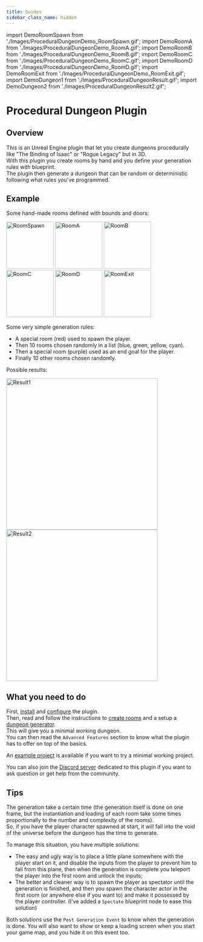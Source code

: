 ```yaml
---
title: Guides
sidebar_class_name: hidden
---
```


<!-- markdownlint-disable MD041 -->

import DemoRoomSpawn from './Images/ProceduralDungeonDemo_RoomSpawn.gif';
import DemoRoomA from './Images/ProceduralDungeonDemo_RoomA.gif';
import DemoRoomB from './Images/ProceduralDungeonDemo_RoomB.gif';
import DemoRoomC from './Images/ProceduralDungeonDemo_RoomC.gif';
import DemoRoomD from './Images/ProceduralDungeonDemo_RoomD.gif';
import DemoRoomExit from './Images/ProceduralDungeonDemo_RoomExit.gif';
import DemoDungeon1 from './Images/ProceduralDungeonResult.gif';
import DemoDungeon2 from './Images/ProceduralDungeonResult2.gif';

<!-- markdownlint-enable MD041 -->

# Procedural Dungeon Plugin

## Overview

This is an Unreal Engine plugin that let you create dungeons procedurally like "The Binding of Isaac" or "Rogue Legacy" but in 3D.\
With this plugin you create rooms by hand and you define your generation rules with blueprint.\
The plugin then generate a dungeon that can be random or deterministic following what rules you've programmed.

## Example

Some hand-made rooms defined with bounds and doors:

<img src={DemoRoomSpawn} alt="RoomSpawn" width="125"/>
<img src={DemoRoomA} alt="RoomA" width="125"/>
<img src={DemoRoomB} alt="RoomB" width="125"/>
<img src={DemoRoomC} alt="RoomC" width="125"/>
<img src={DemoRoomD} alt="RoomD" width="125"/>
<img src={DemoRoomExit} alt="RoomExit" width="125"/>

Some very simple generation rules:

- A special room (red) used to spawn the player.
- Then 10 rooms chosen randomly in a list (blue, green, yellow, cyan).
- Then a special room (purple) used as an end goal for the player.
- Finally 10 other rooms chosen randomly.

Possible results:

<img src={DemoDungeon1} alt="Result1" width="400"/>
<img src={DemoDungeon2} alt="Result2" width="400"/>

## What you need to do

First, [install](Getting-Started/Installation.md) and [configure](Getting-Started/Plugin-Settings.md) the plugin.\
Then, read and follow the instructions to [create rooms](Getting-Started/Creating-Rooms.md) and a setup  a [dungeon generator](Getting-Started/Generating-Dungeon/Dungeon-Generator.md).\
This will give you a minimal working dungeon.\
You can then read the `Advanced Features` section to know what the plugin has to offer on top of the basics.

An [example project](https://github.com/BenPyton/DungeonExample) is available if you want to try a minimal working project.

You can also join the [Discord server](https://discord.gg/YE2dPda2CC) dedicated to this plugin if you want to ask question or get help from the community.

## Tips

The generation take a certain time (the generation itself is done on one frame, but the instantiation and loading of each room take some times proportionally to the number and complexity of the rooms).<br/>
So, if you have the player character spawned at start, it will fall into the void of the universe before the dungeon has the time to generate.

To manage this situation, you have multiple solutions:

- The easy and ugly way is to place a little plane somewhere with the player start on it, and disable the inputs from the player to prevent him to fall from this plane, then when the generation is complete you teleport the player into the first room and unlock the inputs;
- The better and cleaner way is to spawn the player as spectator until the generation is finished, and then you spawn the character actor in the first room (or anywhere else if you want to) and make it possessed by the player controller. (I've added a `Spectate` blueprint node to ease this solution)

Both solutions use the `Post Generation Event` to know when the generation is done.
You will also want to show or keep a loading screen when you start your game map, and you hide it on this event too.
